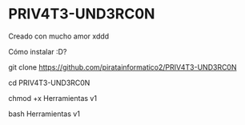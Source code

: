 # PRIV4T3-UND3RC0N
Creado con mucho amor xddd

Cómo instalar :D?

git clone https://github.com/piratainformatico2/PRIV4T3-UND3RC0N

cd PRIV4T3-UND3RC0N

chmod +x Herramientas v1

bash Herramientas v1

